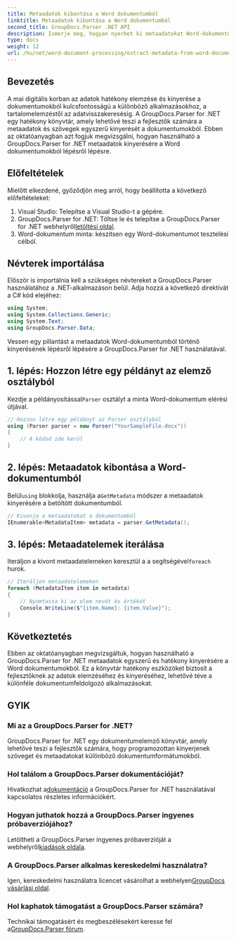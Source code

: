 ```yaml
---
title: Metaadatok kibontása a Word dokumentumból
linktitle: Metaadatok kibontása a Word dokumentumból
second_title: GroupDocs.Parser .NET API
description: Ismerje meg, hogyan nyerhet ki metaadatokat Word-dokumentumokból a GroupDocs.Parser for .NET segítségével. Egyszerű lépések a dokumentuminformációk elemzéséhez és lekéréséhez.
type: docs
weight: 12
url: /hu/net/word-document-processing/extract-metadata-from-word-document/
---
```

## Bevezetés
A mai digitális korban az adatok hatékony elemzése és kinyerése a dokumentumokból kulcsfontosságú a különböző alkalmazásokhoz, a tartalomelemzéstől az adatvisszakeresésig. A GroupDocs.Parser for .NET egy hatékony könyvtár, amely lehetővé teszi a fejlesztők számára a metaadatok és szövegek egyszerű kinyerését a dokumentumokból. Ebben az oktatóanyagban azt fogjuk megvizsgálni, hogyan használható a GroupDocs.Parser for .NET metaadatok kinyerésére a Word dokumentumokból lépésről lépésre.
## Előfeltételek
Mielőtt elkezdené, győződjön meg arról, hogy beállította a következő előfeltételeket:
1. Visual Studio: Telepítse a Visual Studio-t a gépére.
2.  GroupDocs.Parser for .NET: Töltse le és telepítse a GroupDocs.Parser for .NET webhelyről[letöltési oldal](https://releases.groupdocs.com/parser/net/).
3. Word-dokumentum minta: készítsen egy Word-dokumentumot tesztelési célból.
## Névterek importálása
Először is importálnia kell a szükséges névtereket a GroupDocs.Parser használatához a .NET-alkalmazáson belül. Adja hozzá a következő direktívát a C# kód elejéhez:
```csharp
using System;
using System.Collections.Generic;
using System.Text;
using GroupDocs.Parser.Data;
```
Vessen egy pillantást a metaadatok Word-dokumentumból történő kinyerésének lépésről lépésére a GroupDocs.Parser for .NET használatával.
## 1. lépés: Hozzon létre egy példányt az elemző osztályból
 Kezdje a példányosítással`Parser` osztályt a minta Word-dokumentum elérési útjával.
```csharp
// Hozzon létre egy példányt az Parser osztályból
using (Parser parser = new Parser("YourSampleFile.docx"))
{
    // A kódod ide kerül
}
```
## 2. lépés: Metaadatok kibontása a Word-dokumentumból
 Belül`using` blokkolja, használja a`GetMetadata` módszer a metaadatok kinyerésére a betöltött dokumentumból.
```csharp
// Kivonja a metaadatokat a dokumentumból
IEnumerable<MetadataItem> metadata = parser.GetMetadata();
```
## 3. lépés: Metaadatelemek iterálása
 Iteráljon a kivont metaadatelemeken keresztül a a segítségével`foreach` hurok.
```csharp
// Iteráljon metaadatelemeken
foreach (MetadataItem item in metadata)
{
    // Nyomtassa ki az elem nevét és értékét
    Console.WriteLine($"{item.Name}: {item.Value}");
}
```
## Következtetés
Ebben az oktatóanyagban megvizsgáltuk, hogyan használható a GroupDocs.Parser for .NET metaadatok egyszerű és hatékony kinyerésére a Word dokumentumokból. Ez a könyvtár hatékony eszközöket biztosít a fejlesztőknek az adatok elemzéséhez és kinyeréséhez, lehetővé téve a különféle dokumentumfeldolgozó alkalmazásokat.

## GYIK
### Mi az a GroupDocs.Parser for .NET?
GroupDocs.Parser for .NET egy dokumentumelemző könyvtár, amely lehetővé teszi a fejlesztők számára, hogy programozottan kinyerjenek szöveget és metaadatokat különböző dokumentumformátumokból.
### Hol találom a GroupDocs.Parser dokumentációját?
 Hivatkozhat a[dokumentáció](https://reference.groupdocs.com/parser/net/) a GroupDocs.Parser for .NET használatával kapcsolatos részletes információkért.
### Hogyan juthatok hozzá a GroupDocs.Parser ingyenes próbaverziójához?
 Letöltheti a GroupDocs.Parser ingyenes próbaverzióját a webhelyről[kiadások oldala](https://releases.groupdocs.com/).
### A GroupDocs.Parser alkalmas kereskedelmi használatra?
 Igen, kereskedelmi használatra licencet vásárolhat a webhelyen[GroupDocs vásárlási oldal](https://purchase.groupdocs.com/buy).
### Hol kaphatok támogatást a GroupDocs.Parser számára?
 Technikai támogatásért és megbeszélésekért keresse fel a[GroupDocs.Parser fórum](https://forum.groupdocs.com/c/parser/17).